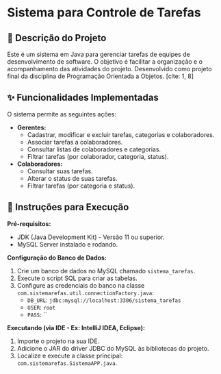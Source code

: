 # Sistema para Controle de Tarefas

## 📝 Descrição do Projeto
Este é um sistema em Java para gerenciar tarefas de equipes de desenvolvimento de software. O objetivo é facilitar a organização e o acompanhamento das atividades do projeto. Desenvolvido como projeto final da disciplina de Programação Orientada a Objetos. [cite: 1, 8]

## ✨ Funcionalidades Implementadas

O sistema permite as seguintes ações:

* **Gerentes:**
    * Cadastrar, modificar e excluir tarefas, categorias e colaboradores.
    * Associar tarefas a colaboradores.
    * Consultar listas de colaboradores e categorias.
    * Filtrar tarefas (por colaborador, categoria, status).
* **Colaboradores:**
    * Consultar suas tarefas.
    * Alterar o status de suas tarefas.
    * Filtrar tarefas (por categoria e status).

## 🚀 Instruções para Execução

**Pré-requisitos:**
* JDK (Java Development Kit) - Versão 11 ou superior.
* MySQL Server instalado e rodando.

**Configuração do Banco de Dados:**
1.  Crie um banco de dados no MySQL chamado `sistema_tarefas`.
2.  Execute o script SQL para criar as tabelas.
3.  Configure as credenciais do banco na classe `com.sistemarefas.util.connectionFactory.java`:
    * `DB_URL`: `jdbc:mysql://localhost:3306/sistema_tarefas`
    * `USER`: `root`
    * `PASS`: ``

**Executando (via IDE - Ex: IntelliJ IDEA, Eclipse):**
1.  Importe o projeto na sua IDE.
2.  Adicione o JAR do driver JDBC do MySQL às bibliotecas do projeto.
3.  Localize e execute a classe principal: `com.sistemarefas.SistemaAPP.java`.
